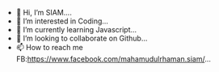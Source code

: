 - 👋 Hi, I’m SIAM....
- 👀 I’m interested in Coding...
- 🌱 I’m currently learning Javascript...
- 💞️ I’m looking to collaborate on Github...
- 📫 How to reach me FB:https://www.facebook.com/mahamudulrhaman.siam/...

<!---
SIAM-18/SIAM-18 is a ✨ special ✨ repository because its `README.md` (this file) appears on your GitHub profile.
You can click the Preview link to take a look at your changes.
--->
